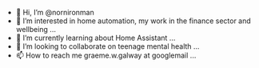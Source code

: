 - 👋 Hi, I’m @nornironman
- 👀 I’m interested in home automation, my work in the finance sector and wellbeing ...
- 🌱 I’m currently learning about Home Assistant ...
- 💞️ I’m looking to collaborate on teenage mental health ...
- 📫 How to reach me graeme.w.galway at googlemail ...

<!---
nornironman/nornironman is a ✨ special ✨ repository because its `README.md` (this file) appears on your GitHub profile.
You can click the Preview link to take a look at your changes.
--->
